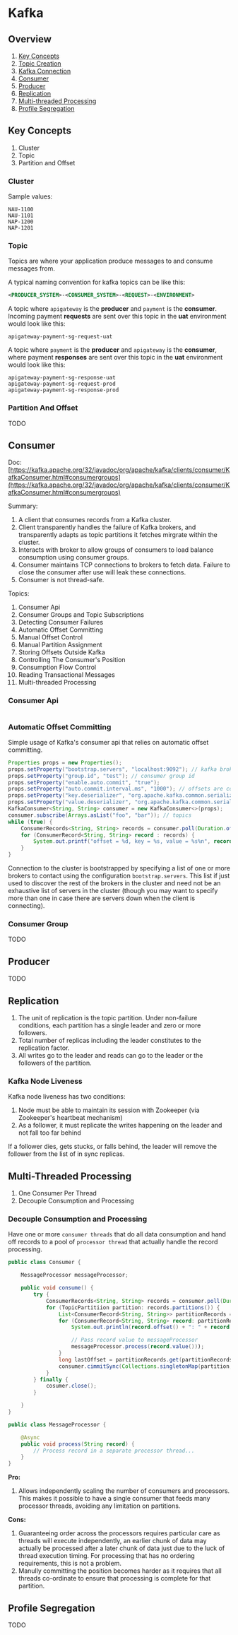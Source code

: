 
# Kafka

## Overview

1. [Key Concepts](#key-concepts)
1. [Topic Creation](#topic-creation)
1. [Kafka Connection](#kafka-connection)
1. [Consumer](#consumer)
1. [Producer](#producer)
1. [Replication](#replication)
1. [Multi-threaded Processing](#multi-threaded-processing)
1. [Profile Segregation](#profile-segregation)

## Key Concepts

1. Cluster
1. Topic
1. Partition and Offset  

### Cluster

Sample values:

```
NAU-1100
NAU-1101
NAP-1200
NAP-1201
```

### Topic

Topics are where your application produce messages to and consume messages from.

A typical naming convention for kafka topics can be like this:

```xml
<PRODUCER_SYSTEM>-<CONSUMER_SYSTEM>-<REQUEST>-<ENVIRONMENT>
```

A topic where `apigateway` is the __producer__ and `payment` is the __consumer__. Incoming payment __requests__ are sent over this topic in the __uat__ environment would look like this:

```
apigateway-payment-sg-request-uat
```

A topic where `payment` is the __producer__ and `apigateway` is the __consumer__, where payment __responses__ are sent over this topic in the __uat__ environment would look like this:
```
apigateway-payment-sg-response-uat
apigateway-payment-sg-request-prod
apigateway-payment-sg-response-prod
```

### Partition And Offset

TODO

## Consumer

Doc: [https://kafka.apache.org/32/javadoc/org/apache/kafka/clients/consumer/KafkaConsumer.html#consumergroups](https://kafka.apache.org/32/javadoc/org/apache/kafka/clients/consumer/KafkaConsumer.html#consumergroups)

Summary:

1. A client that consumes records from a Kafka cluster.
1. Client transparently handles the failure of Kafka brokers, and transparently adapts as topic partitions it fetches mirgrate within the cluster.
1. Interacts with broker to allow groups of consumers to load balance consumption using consumer groups.
1. Consumer maintains TCP connections to brokers to fetch data. Failure to close the consumer after use will leak these connections.
1. Consumer is not thread-safe.

Topics:

1. Consumer Api
1. Consumer Groups and Topic Subscriptions
1. Detecting Consumer Failures
1. Automatic Offset Committing
1. Manual Offset Control
1. Manual Partition Assignment
1. Storing Offsets Outside Kafka
1. Controlling The Consumer's Position
1. Consumption Flow Control
1. Reading Transactional Messages
1. Multi-threaded Processing

### Consumer Api

```xml

```

### Automatic Offset Committing

Simple usage of Kafka's consumer api that relies on automatic offset committing.

```java
Properties props = new Properties();
props.setProperty("bootstrap.servers", "localhost:9092"); // kafka broker
props.setProperty("group.id", "test"); // consumer group id
props.setProperty("enable.auto.commit", "true");
props.setProperty("auto.commit.interval.ms", "1000"); // offsets are committed automatically at 1000 ms intervals
props.setProperty("key.deserializer", "org.apache.kafka.common.serialization.StringDeserializer"); // deserialize record key as simple strings
props.setProperty("value.deserializer", "org.apache.kafka.common.serialization.StringDeserializer"); // deserialize record value as simple strings
KafkaConsumer<String, String> consumer = new KafkaConsumer<>(props);
consumer.subscribe(Arrays.asList("foo", "bar")); // topics
while (true) {
    ConsumerRecords<String, String> records = consumer.poll(Duration.ofMillis(100));
    for (ConsumerRecord<String, String> record : records) {
        System.out.printf("offset = %d, key = %s, value = %s%n", record.offset(), record.key(), record.value());
    }
}
```

Connection to the cluster is bootstrapped by specifying a list of one or more brokers to contact using the configuration `bootstrap.servers`. This list if just used to discover the rest of the brokers in the cluster and need not be an exhaustive list of servers in the cluster (though you may want to specify more than one in case there are servers down when the client is connecting).

### Consumer Group

TODO

## Producer

TODO

## Replication

1. The unit of replication is the topic partition. Under non-failure conditions, each partition has a single leader and zero or more followers.
1. Total number of replicas including the leader constitutes to the replication factor.
1. All writes go to the leader and reads can go to the leader or the followers of the partition.

### Kafka Node Liveness

Kafka node liveness has two conditions:

1. Node must be able to maintain its session with Zookeeper (via Zookeeper's heartbeat mechanism)
1. As a follower, it must replicate the writes happening on the leader and not fall too far behind

If a follower dies, gets stucks, or falls behind, the leader will remove the follower from the list of in sync replicas.

## Multi-Threaded Processing

1. One Consumer Per Thread
1. Decouple Consumption and Processing

### Decouple Consumption and Processing

Have one or more `consumer threads` that do all data consumption and hand off records to a pool of `processor thread` that actually handle the record processing.

```java
public class Consumer {

    MessageProcessor messageProcessor;

    public void consume() {
        try {
            ConsumerRecords<String, String> records = consumer.poll(Duration.ofMillis(Long.MAX_VALUE));
            for (TopicPartitiion partition: records.partitions()) {
                List<ConsumerRecord<String, String>> partitionRecords = records.records(partition);
                for (ConsumerRecord<String, String> record: partitionRecords) {
                    System.out.println(record.offset() + ": " + record.value());

                    // Pass record value to messageProcessor
                    messageProcessor.process(record.value()));
                }
                long lastOffset = partitionRecords.get(partitionRecords.size() - 1).offset();
                consumer.cimmitSync(Collections.singletonMap(partition, new OffsetAndMetadata(lastOffset + 1)));
            }
        } finally {
            cosumer.close();
        }

    }
}

public class MessageProcessor {

    @Async
    public void process(String record) {
        // Process record in a separate processor thread...
    }
}
```

__Pro:__

1. Allows independently scaling the number of consumers and processors. This makes it possible to have a single consumer that feeds many processor threads, avoiding any limitation on partitions.

__Cons:__

1. Guaranteeing order across the processors requires particular care as threads will execute independently, an earlier chunk of data may actually be processed after a later chunk of data just due to the luck of thread execution timing. For processing that has no ordering requirements, this is not a problem.
1. Manully committing the position becomes harder as it requires that all threads co-ordinate to ensure that processing is complete for that partition.

## Profile Segregation

TODO
